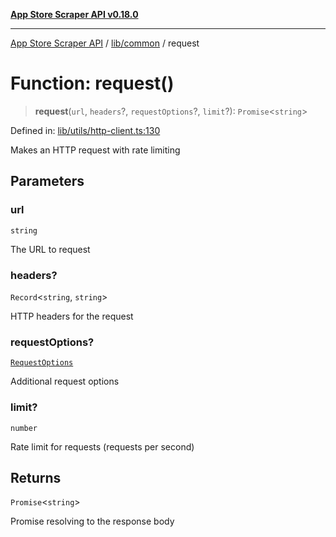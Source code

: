 [**App Store Scraper API v0.18.0**](../../../README.md)

***

[App Store Scraper API](../../../modules.md) / [lib/common](../README.md) / request

# Function: request()

> **request**(`url`, `headers`?, `requestOptions`?, `limit`?): `Promise`\<`string`\>

Defined in: [lib/utils/http-client.ts:130](https://github.com/facundoolano/app-store-scraper/blob/113d925388ad33c5af9077ca637c241f2bf7e574/lib/utils/http-client.ts#L130)

Makes an HTTP request with rate limiting

## Parameters

### url

`string`

The URL to request

### headers?

`Record`\<`string`, `string`\>

HTTP headers for the request

### requestOptions?

[`RequestOptions`](../../utils/http-client/interfaces/RequestOptions.md)

Additional request options

### limit?

`number`

Rate limit for requests (requests per second)

## Returns

`Promise`\<`string`\>

Promise resolving to the response body
